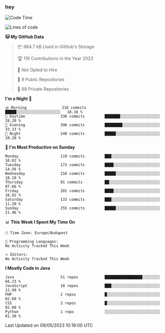 ### hey

<!--START_SECTION:waka-->
![Code Time](http://img.shields.io/badge/Code%20Time-884%20hrs%2054%20mins-blue)

![Lines of code](https://img.shields.io/badge/From%20Hello%20World%20I%27ve%20Written-936.4%20thousand%20lines%20of%20code-blue)

**🐱 My GitHub Data** 

> 📦 984.7 kB Used in GitHub's Storage 
 > 
> 🏆 119 Contributions in the Year 2023
 > 
> 🚫 Not Opted to Hire
 > 
> 📜 9 Public Repositories 
 > 
> 🔑 69 Private Repositories 
 > 
**I'm a Night 🦉** 

```text
🌞 Morning                216 commits         █████░░░░░░░░░░░░░░░░░░░░   18.18 % 
🌆 Daytime                336 commits         ███████░░░░░░░░░░░░░░░░░░   28.28 % 
🌃 Evening                396 commits         ████████░░░░░░░░░░░░░░░░░   33.33 % 
🌙 Night                  240 commits         █████░░░░░░░░░░░░░░░░░░░░   20.20 % 
```
📅 **I'm Most Productive on Sunday** 

```text
Monday                   119 commits         ███░░░░░░░░░░░░░░░░░░░░░░   10.02 % 
Tuesday                  173 commits         ████░░░░░░░░░░░░░░░░░░░░░   14.56 % 
Wednesday                216 commits         █████░░░░░░░░░░░░░░░░░░░░   18.18 % 
Thursday                 91 commits          ██░░░░░░░░░░░░░░░░░░░░░░░   07.66 % 
Friday                   201 commits         ████░░░░░░░░░░░░░░░░░░░░░   16.92 % 
Saturday                 133 commits         ███░░░░░░░░░░░░░░░░░░░░░░   11.20 % 
Sunday                   255 commits         █████░░░░░░░░░░░░░░░░░░░░   21.46 % 
```


📊 **This Week I Spent My Time On** 

```text
🕑︎ Time Zone: Europe/Budapest

💬 Programming Languages: 
No Activity Tracked This Week

🔥 Editors: 
No Activity Tracked This Week
```

**I Mostly Code in Java** 

```text
Java                     51 repos            █████████████████░░░░░░░░   66.23 % 
JavaScript               10 repos            ███░░░░░░░░░░░░░░░░░░░░░░   12.99 % 
PHP                      2 repos             █░░░░░░░░░░░░░░░░░░░░░░░░   02.60 % 
CSS                      2 repos             █░░░░░░░░░░░░░░░░░░░░░░░░   02.60 % 
Python                   1 repo              ░░░░░░░░░░░░░░░░░░░░░░░░░   01.30 % 
```




 Last Updated on 09/05/2023 10:19:00 UTC
<!--END_SECTION:waka-->
